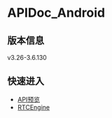 # APIDoc_Android

## 版本信息

v3.26-3.6.130
## 快速进入

- [API预览](./docs/overview.md)
- [RTCEngine](./docs/RTCEngine/RTCEngine.md)
